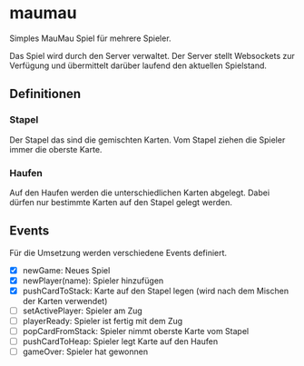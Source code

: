# maumau
Simples MauMau Spiel für mehrere Spieler.

Das Spiel wird durch den Server verwaltet. Der Server stellt Websockets zur Verfügung und übermittelt darüber laufend den aktuellen Spielstand.

## Definitionen

### Stapel

Der Stapel das sind die gemischten Karten. Vom Stapel ziehen die Spieler immer die oberste Karte.

### Haufen

Auf den Haufen werden die unterschiedlichen Karten abgelegt. Dabei dürfen nur bestimmte Karten auf den Stapel gelegt werden.

## Events

Für die Umsetzung werden verschiedene Events definiert. 

- [x] newGame: Neues Spiel
- [x] newPlayer(name): Spieler hinzufügen
- [x] pushCardToStack: Karte auf den Stapel legen (wird nach dem Mischen der Karten verwendet)
- [ ] setActivePlayer: Spieler am Zug
- [ ] playerReady: Spieler ist fertig mit dem Zug
- [ ] popCardFromStack: Spieler nimmt oberste Karte vom Stapel
- [ ] pushCardToHeap: Spieler legt Karte auf den Haufen
- [ ] gameOver: Spieler hat gewonnen
